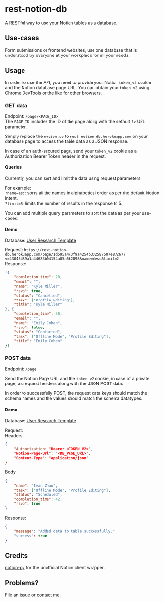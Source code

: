 # rest-notion-db
A RESTful way to use your Notion tables as a database.

## Use-cases
Form submissions or frontend websites, use one database that is understood by everyone at your workplace for all your needs.

## Usage
In order to use the API, you need to provide your Notion `token_v2` cookie and the Notion database page URL.
You can obtain your `token_v2` using Chrome DevTools or the like for other browsers.

### GET data
Endpoint: `/page/<PAGE_ID>`<br>
The `PAGE_ID` includes the ID of the page along with the default `?v` URL parameter.

Simply replace the `notion.so` to `rest-notion-db.herokuapp.com` on your database page to access the table data as a JSON response.

In case of an auth-secured page, send your `token_v2` cookie as a Authorization Bearer Token header in the request.

#### Queries
Currently, you can sort and limit the data using request parameters.

For example:<br/>
`?name=asc`: sorts all the names in alphabetical order as per the default Notion intent.<br/>
`?limit=5`: limits the number of results in the response to 5.

You can add multiple query parameters to sort the data as per your use-cases.

#### Demo
Database: [User Research Template](https://www.notion.so/1d595a4c3f9a4254b332587507e87267?v=43045489a1a44683b04154a85a562898)

Request: `https://rest-notion-db.herokuapp.com/page/1d595a4c3f9a4254b332587507e87267?v=43045489a1a44683b04154a85a562898&name=desc&limit=2`<br/>
Response:
```json
[{
    "completion_time": 20,
    "email": "",
    "name": "Kyle Miller",
    "rsvp": true,
    "status": "Cancelled",
    "task": ["Profile Editing"],
    "title": "Kyle Miller"
}, {
    "completion_time": 30,
    "email": "",
    "name": "Emily Cohen",
    "rsvp": false,
    "status": "Contacted",
    "task": ["Offline Mode", "Profile Editing"],
    "title": "Emily Cohen"
}]
```

### POST data
Endpoint: `/page`

Send the Notion Page URL and the `token_v2` cookie, in case of a private page, as request headers along with the JSON POST data.

In order to successfully POST, the request data keys should match the schema names and the values should match the schema datatypes.

#### Demo
Database: [User Research Template](https://www.notion.so/1d595a4c3f9a4254b332587507e87267?v=43045489a1a44683b04154a85a562898)

Request:<br/>
Headers
```json
{
    "Authorization: "Bearer <TOKEN_V2>",
    "Notion-Page-Url": "<DB_PAGE_URL>",
    "Content-Type": "application/json"
}
```
Body
```json
{
    "name": "Ivan Zhao",
    "task": ["Offline Mode", "Profile Editing"],
    "status": "Scheduled",
    "completion_time": 42,
    "rsvp": true
}
```
Response:
```json
{
    "message": "Added data to table successfully."
    "success": true
}
```

## Credits
[notion-py](https://github.com/jamalex/notion-py) for the unofficial Notion client wrapper.

## Problems?
File an issue or [contact](https://t.me/oorjitchowdhary) me.